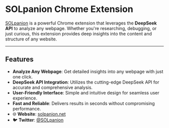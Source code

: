 # **SOLpanion Chrome Extension**

[SOLpanion](https://www.solpanion.net/) is a powerful Chrome extension that leverages the **DeepSeek API** to analyze any webpage. Whether you're researching, debugging, or just curious, this extension provides deep insights into the content and structure of any website.

---

## **Features**
- **Analyze Any Webpage**: Get detailed insights into any webpage with just one click.
- **DeepSeek API Integration**: Utilizes the cutting-edge DeepSeek API for accurate and comprehensive analysis.
- **User-Friendly Interface**: Simple and intuitive design for seamless user experience.
- **Fast and Reliable**: Delivers results in seconds without compromising performance.
- 🌐 **Website**: [solpanion.net](https://www.solpanion.net/)
- 🐦 **Twitter**: [@SOLpanion](https://x.com/SOLpanion)
